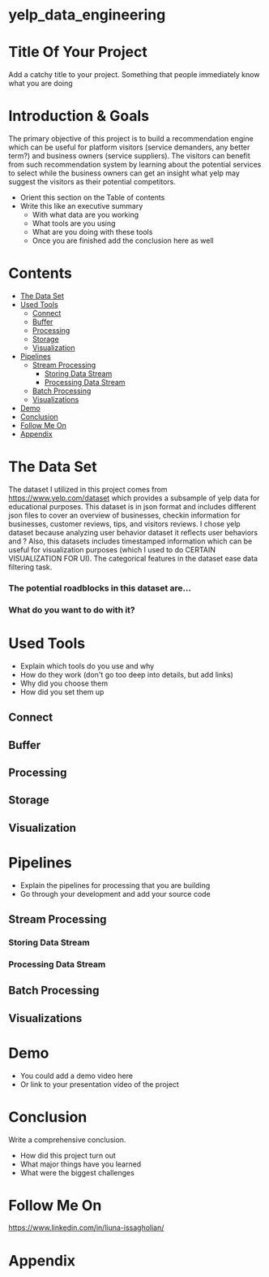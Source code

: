 # yelp_data_engineering


# Title Of Your Project
Add a catchy title to your project. Something that people immediately know what you are doing

# Introduction & Goals
The primary objective of this project is to build a recommendation engine which can be useful for platform visitors (service demanders, any better term?) and business owners (service suppliers). The visitors can benefit from such recommendation system by learning about the potential services to select while the business owners can get an insight what yelp may suggest the visitors as their potential competitors.  






- Orient this section on the Table of contents
- Write this like an executive summary
  - With what data are you working
  - What tools are you using
  - What are you doing with these tools
  - Once you are finished add the conclusion here as well

# Contents

- [The Data Set](#the-data-set)
- [Used Tools](#used-tools)
  - [Connect](#connect)
  - [Buffer](#buffer)
  - [Processing](#processing)
  - [Storage](#storage)
  - [Visualization](#visualization)
- [Pipelines](#pipelines)
  - [Stream Processing](#stream-processing)
    - [Storing Data Stream](#storing-data-stream)
    - [Processing Data Stream](#processing-data-stream)
  - [Batch Processing](#batch-processing)
  - [Visualizations](#visualizations)
- [Demo](#demo)
- [Conclusion](#conclusion)
- [Follow Me On](#follow-me-on)
- [Appendix](#appendix)


# The Data Set
The dataset I utilized in this project comes from https://www.yelp.com/dataset which provides a subsample of yelp data for educational purposes. This dataset is in json format and includes different json files to cover an overview of businesses, checkin information for businesses, customer reviews, tips, and visitors reviews.
I chose yelp dataset because analyzing user behavior dataset it reflects user behaviors and ? Also, this datasets includes timestamped information which can be useful for visualization purposes (which I used to do CERTAIN VISUALIZATION FOR UI). The categorical features in the dataset ease data filtering task.
### The potential roadblocks in this dataset are... 
### What do you want to do with it?



# Used Tools
- Explain which tools do you use and why
- How do they work (don't go too deep into details, but add links)
- Why did you choose them
- How did you set them up

## Connect
## Buffer
## Processing
## Storage
## Visualization

# Pipelines
- Explain the pipelines for processing that you are building
- Go through your development and add your source code

## Stream Processing
### Storing Data Stream
### Processing Data Stream
## Batch Processing
## Visualizations

# Demo
- You could add a demo video here
- Or link to your presentation video of the project

# Conclusion
Write a comprehensive conclusion.
- How did this project turn out
- What major things have you learned
- What were the biggest challenges

# Follow Me On
https://www.linkedin.com/in/liuna-issagholian/

# Appendix

